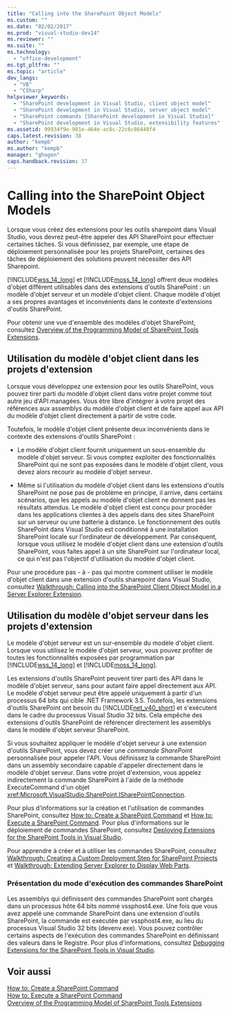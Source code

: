 ```yaml
---
title: "Calling into the SharePoint Object Models"
ms.custom: ""
ms.date: "02/02/2017"
ms.prod: "visual-studio-dev14"
ms.reviewer: ""
ms.suite: ""
ms.technology: 
  - "office-development"
ms.tgt_pltfrm: ""
ms.topic: "article"
dev_langs: 
  - "VB"
  - "CSharp"
helpviewer_keywords: 
  - "SharePoint development in Visual Studio, client object model"
  - "SharePoint development in Visual Studio, server object model"
  - "SharePoint commands [SharePoint development in Visual Studio]"
  - "SharePoint development in Visual Studio, extensibility features"
ms.assetid: 99934f9e-901e-464e-ac8c-22c6c86440f4
caps.latest.revision: 38
author: "kempb"
ms.author: "kempb"
manager: "ghogen"
caps.handback.revision: 37
---
```

# Calling into the SharePoint Object Models
  Lorsque vous créez des extensions pour les outils sharepoint dans Visual Studio, vous devrez peut\-être appeler des API SharePoint pour effectuer certaines tâches.  Si vous définissez, par exemple, une étape de déploiement personnalisée pour les projets SharePoint, certaines des tâches de déploiement des solutions peuvent nécessiter des API Sharepoint.  
  
 [!INCLUDE[wss_14_long](../sharepoint/includes/wss-14-long-md.md)] et [!INCLUDE[moss_14_long](../sharepoint/includes/moss-14-long-md.md)] offrent deux modèles d'objet différent utilisables dans des extensions d'outils SharePoint : un modèle d'objet serveur et un modèle d'objet client.  Chaque modèle d'objet a ses propres avantages et inconvénients dans le contexte d'extensions d'outils SharePoint.  
  
 Pour obtenir une vue d'ensemble des modèles d'objet SharePoint, consultez [Overview of the Programming Model of SharePoint Tools Extensions](../sharepoint/overview-of-the-programming-model-of-sharepoint-tools-extensions.md).  
  
## Utilisation du modèle d'objet client dans les projets d'extension  
 Lorsque vous développez une extension pour les outils SharePoint, vous pouvez tirer parti du modèle d'objet client dans votre projet comme tout autre jeu d'API managées.  Vous être libre d'intégrer à votre projet des références aux assemblys du modèle d'objet client et de faire appel aux API du modèle d'objet client directement à partir de votre code.  
  
 Toutefois, le modèle d'objet client présente deux inconvénients dans le contexte des extensions d'outils SharePoint :  
  
-   Le modèle d'objet client fournit uniquement un sous\-ensemble du modèle d'objet serveur.  Si vous comptez exploiter des fonctionnalités SharePoint qui ne sont pas exposées dans le modèle d'objet client, vous devez alors recourir au modèle d'objet serveur.  
  
-   Même si l'utilisation du modèle d'objet client dans les extensions d'outils SharePoint ne pose pas de problème en principe, il arrive, dans certains scénarios, que les appels au modèle d'objet client ne donnent pas les résultats attendus.  Le modèle d'objet client est conçu pour procéder dans les applications clientes à des appels dans des sites SharePoint sur un serveur ou une batterie à distance.  Le fonctionnement des outils SharePoint dans Visual Studio est conditionné à une installation SharePoint locale sur l'ordinateur de développement.  Par conséquent, lorsque vous utilisez le modèle d'objet client dans une extension d'outils SharePoint, vous faites appel à un site SharePoint sur l'ordinateur local, ce qui n'est pas l'objectif d'utilisation du modèle d'objet client.  
  
 Pour une procédure pas \- à \- pas qui montre comment utiliser le modèle d'objet client dans une extension d'outils sharepoint dans Visual Studio, consultez [Walkthrough: Calling into the SharePoint Client Object Model in a Server Explorer Extension](../sharepoint/walkthrough-calling-into-the-sharepoint-client-object-model-in-a-server-explorer-extension.md).  
  
## Utilisation du modèle d'objet serveur dans les projets d'extension  
 Le modèle d'objet serveur est un sur\-ensemble du modèle d'objet client.  Lorsque vous utilisez le modèle d'objet serveur, vous pouvez profiter de toutes les fonctionnalités exposées par programmation par [!INCLUDE[wss_14_long](../sharepoint/includes/wss-14-long-md.md)] et [!INCLUDE[moss_14_long](../sharepoint/includes/moss-14-long-md.md)].  
  
 Les extensions d'outils SharePoint peuvent tirer parti des API dans le modèle d'objet serveur, sans pour autant faire appel directement aux API.  Le modèle d'objet serveur peut être appelé uniquement à partir d'un processus 64 bits qui cible .NET Framework 3.5.  Toutefois, les extensions d'outils SharePoint ont besoin du [!INCLUDE[net_v40_short](../sharepoint/includes/net-v40-short-md.md)] et s'exécutent dans le cadre du processus Visual Studio 32 bits.  Cela empêche des extensions d'outils SharePoint de référencer directement les assemblys dans le modèle d'objet serveur SharePoint.  
  
 Si vous souhaitez appliquer le modèle d'objet serveur à une extension d'outils SharePoint, vous devez créer une *commande SharePoint* personnalisée pour appeler l'API.  Vous définissez la commande SharePoint dans un assembly secondaire capable d'appeler directement dans le modèle d'objet serveur.  Dans votre projet d'extension, vous appelez indirectement la commande SharePoint à l'aide de la méthode ExecuteCommand d'un objet <xref:Microsoft.VisualStudio.SharePoint.ISharePointConnection>.  
  
 Pour plus d'informations sur la création et l'utilisation de commandes SharePoint, consultez [How to: Create a SharePoint Command](../sharepoint/how-to-create-a-sharepoint-command.md) et [How to: Execute a SharePoint Command](../sharepoint/how-to-execute-a-sharepoint-command.md).  Pour plus d'informations sur le déploiement de commandes SharePoint, consultez [Deploying Extensions for the SharePoint Tools in Visual Studio](../sharepoint/deploying-extensions-for-the-sharepoint-tools-in-visual-studio.md).  
  
 Pour apprendre à créer et à utiliser les commandes SharePoint, consultez [Walkthrough: Creating a Custom Deployment Step for SharePoint Projects](../sharepoint/walkthrough-creating-a-custom-deployment-step-for-sharepoint-projects.md) et [Walkthrough: Extending Server Explorer to Display Web Parts](../sharepoint/walkthrough-extending-server-explorer-to-display-web-parts.md).  
  
### Présentation du mode d'exécution des commandes SharePoint  
 Les assemblys qui définissent des commandes SharePoint sont chargés dans un processus hôte 64 bits nommé vssphost4.exe.  Une fois que vous avez appelé une commande SharePoint dans une extension d'outils SharePoint, la commande est exécutée par vssphost4.exe, au lieu du processus Visual Studio 32 bits \(devenv.exe\).  Vous pouvez contrôler certains aspects de l'exécution des commandes SharePoint en définissant des valeurs dans le Registre.  Pour plus d'informations, consultez [Debugging Extensions for the SharePoint Tools in Visual Studio](../sharepoint/debugging-extensions-for-the-sharepoint-tools-in-visual-studio.md).  
  
## Voir aussi  
 [How to: Create a SharePoint Command](../sharepoint/how-to-create-a-sharepoint-command.md)   
 [How to: Execute a SharePoint Command](../sharepoint/how-to-execute-a-sharepoint-command.md)   
 [Overview of the Programming Model of SharePoint Tools Extensions](../sharepoint/overview-of-the-programming-model-of-sharepoint-tools-extensions.md)  
  
  